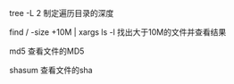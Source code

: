 tree -L 2 制定遍历目录的深度

find / -size +10M | xargs ls -l 找出大于10M的文件并查看结果

md5 查看文件的MD5

shasum 查看文件的sha
